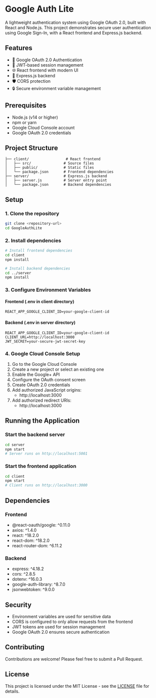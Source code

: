 # Google Auth Lite

A lightweight authentication system using Google OAuth 2.0, built with React and Node.js. This project demonstrates secure user authentication using Google Sign-In, with a React frontend and Express.js backend.

## Features

- 🔐 Google OAuth 2.0 Authentication
- 🔑 JWT-based session management
- 🌐 React frontend with modern UI
- 🚀 Express.js backend
- 🛡️ CORS protection
- 🔒 Secure environment variable management

## Prerequisites

- Node.js (v14 or higher)
- npm or yarn
- Google Cloud Console account
- Google OAuth 2.0 credentials

## Project Structure

```
├── client/                 # React frontend
│   ├── src/               # Source files
│   ├── public/            # Static files
│   └── package.json       # Frontend dependencies
├── server/                # Express.js backend
│   ├── server.js          # Server entry point
│   └── package.json       # Backend dependencies
```

## Setup

### 1. Clone the repository

```bash
git clone <repository-url>
cd GoogleAuthLite
```

### 2. Install dependencies

```bash
# Install frontend dependencies
cd client
npm install

# Install backend dependencies
cd ../server
npm install
```

### 3. Configure Environment Variables

#### Frontend (.env in client directory)
```env
REACT_APP_GOOGLE_CLIENT_ID=your-google-client-id
```

#### Backend (.env in server directory)
```env
REACT_APP_GOOGLE_CLIENT_ID=your-google-client-id
CLIENT_URL=http://localhost:3000
JWT_SECRET=your-secure-jwt-secret-key
```

### 4. Google Cloud Console Setup

1. Go to the Google Cloud Console
2. Create a new project or select an existing one
3. Enable the Google+ API
4. Configure the OAuth consent screen
5. Create OAuth 2.0 credentials
6. Add authorized JavaScript origins:
   - http://localhost:3000
7. Add authorized redirect URIs:
   - http://localhost:3000

## Running the Application

### Start the backend server

```bash
cd server
npm start
# Server runs on http://localhost:5001
```

### Start the frontend application

```bash
cd client
npm start
# Client runs on http://localhost:3000
```

## Dependencies

### Frontend
- @react-oauth/google: ^0.11.0
- axios: ^1.4.0
- react: ^18.2.0
- react-dom: ^18.2.0
- react-router-dom: ^6.11.2

### Backend
- express: ^4.18.2
- cors: ^2.8.5
- dotenv: ^16.0.3
- google-auth-library: ^8.7.0
- jsonwebtoken: ^9.0.0

## Security

- Environment variables are used for sensitive data
- CORS is configured to only allow requests from the frontend
- JWT tokens are used for session management
- Google OAuth 2.0 ensures secure authentication

## Contributing

Contributions are welcome! Please feel free to submit a Pull Request.

## License

This project is licensed under the MIT License - see the [LICENSE](LICENSE) file for details.
